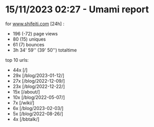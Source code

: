 # 15/11/2023 02:27 - Umami report
for www.shifeiti.com [24h] :

 - 196 (-72) page views
 - 80 (15) uniques
 - 61 (7) bounces
 - 3h 34' 59'' (39' 50'') totaltime


top 10 urls:
 - 44x [/]
 - 29x [/blog/2023-01-12/]
 - 27x [/blog/2022-12-09/]
 - 23x [/blog/2022-12-22/]
 - 15x [/about/]
 - 10x [/blog/2022-05-07/]
 - 7x [/wiki/]
 - 6x [/blog/2023-02-03/]
 - 5x [/blog/2022-08-26/]
 - 4x [/bbtalk/]



